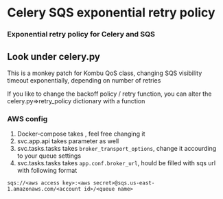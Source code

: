 # Celery SQS exponential retry policy

### Exponential retry policy for Celery and SQS

## Look under celery.py

This is a monkey patch for Kombu QoS class, changing SQS visibility timeout exponentially, depending on number of retries

If you like to change the backoff policy / retry function, you can alter the celery.py=>retry_policy dictionary with a function

### AWS config
1. Docker-compose takes <queue name>, feel free changing it 
1. svc.app.api takes <queue name> parameter as well
1. svc.tasks.tasks takes `broker_transport_options`, change it accourding to your queue settings
1. svc.tasks.tasks takes `app.conf.broker_url`, hould be filled with sqs url with following format
```
sqs://<aws access key>:<aws secret>@sqs.us-east-1.amazonaws.com/<account id>/<queue name>
```
